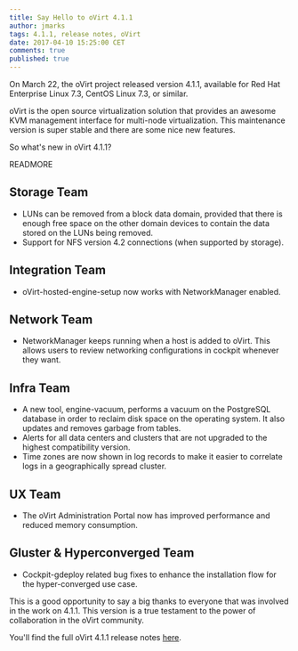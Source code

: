 ```yaml
---
title: Say Hello to oVirt 4.1.1
author: jmarks
tags: 4.1.1, release notes, oVirt
date: 2017-04-10 15:25:00 CET
comments: true
published: true
---
```


On March 22, the oVirt project released version 4.1.1, available for Red Hat Enterprise Linux 7.3, CentOS Linux 7.3, or similar.

oVirt is the open source virtualization solution that provides an awesome KVM management interface for multi-node virtualization. This maintenance version is super stable and there are some nice new features.

So what's new in oVirt 4.1.1?

READMORE

## Storage Team

* LUNs can be removed from a block data domain, provided that there is enough free space on the other domain devices to contain the data stored on the LUNs being removed.
* Support for NFS version 4.2 connections (when supported by storage).

## Integration Team

* oVirt-hosted-engine-setup now works with NetworkManager enabled.

## Network Team

* NetworkManager keeps running when a host is added to oVirt. This allows users to review networking configurations in cockpit whenever they want.

## Infra Team

* A new tool, engine-vacuum, performs a vacuum on the PostgreSQL database in order to reclaim disk space on the operating system. It also updates and removes garbage from tables.
* Alerts for all data centers and clusters that are not upgraded to the highest compatibility version.
* Time zones are now shown in log records to make it easier to correlate logs in a geographically spread cluster.

## UX Team

* The oVirt Administration Portal now has improved performance and reduced memory consumption.

## Gluster & Hyperconverged Team

* Cockpit-gdeploy related bug fixes to enhance the installation flow for the hyper-converged use case.

This is a good opportunity to say a big thanks to everyone that was involved in the work on 4.1.1. This version is a true testament to the power of collaboration in the oVirt community.

You'll find the full oVirt 4.1.1 release notes [here](https://www.ovirt.org/release/4.1.1/).
